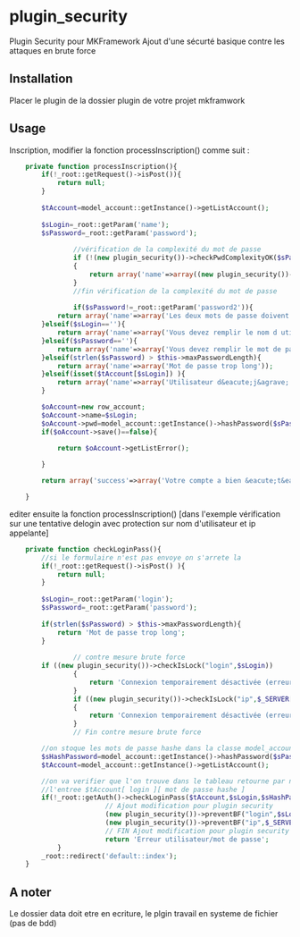 # plugin_security

Plugin Security pour MKFramework
Ajout d'une sécurté basique contre les attaques en brute force

## Installation
Placer le plugin de la dossier plugin de votre projet mkframwork


## Usage
Inscription, modifier la fonction processInscription() comme suit :
```php
	private function processInscription(){
		if(!_root::getRequest()->isPost()){
			return null;
		}
		
		$tAccount=model_account::getInstance()->getListAccount();
		
		$sLogin=_root::getParam('name');
		$sPassword=_root::getParam('password');
                
                //vérification de la complexité du mot de passe
                if (!(new plugin_security())->checkPwdComplexityOK($sPassword))
                {
                    return array('name'=>array((new plugin_security())->getPwdComplexity()));
                }
                //fin vérification de la complexité du mot de passe
                
                if($sPassword!=_root::getParam('password2')){
			return array('name'=>array('Les deux mots de passe doivent etre identiques'));
		}elseif($sLogin==''){
			return array('name'=>array('Vous devez remplir le nom d utilisateur'));
		}elseif($sPassword==''){
			return array('name'=>array('Vous devez remplir le mot de passe'));
		}elseif(strlen($sPassword) > $this->maxPasswordLength){
			return array('name'=>array('Mot de passe trop long'));
		}elseif(isset($tAccount[$sLogin]) ){
			return array('name'=>array('Utilisateur d&eacute;j&agrave; existant'));
		}

		$oAccount=new row_account;
		$oAccount->name=$sLogin;
		$oAccount->pwd=model_account::getInstance()->hashPassword($sPassword);
		if($oAccount->save()==false){

			return $oAccount->getListError();
			
		}

		return array('success'=>array('Votre compte a bien &eacute;t&eacute; cr&eacute;&eacute;'));

	}
```


editer ensuite la fonction  processInscription()
[dans l'exemple vérification sur une tentative delogin avec protection sur nom d'utilisateur et ip appelante]

```php
	private function checkLoginPass(){
		//si le formulaire n'est pas envoye on s'arrete la
		if(!_root::getRequest()->isPost() ){
			return null;
		}
		
		$sLogin=_root::getParam('login');
		$sPassword=_root::getParam('password');
		
		if(strlen($sPassword) > $this->maxPasswordLength){
			return 'Mot de passe trop long';
		}
                
                // contre mesure brute force
		if ((new plugin_security())->checkIsLock("login",$sLogin))
                {
                    return 'Connexion temporairement désactivée (erreur 22)';
                }
                if ((new plugin_security())->checkIsLock("ip",$_SERVER['REMOTE_ADDR']))
                {
                    return 'Connexion temporairement désactivée (erreur 22)';
                }
                // Fin contre mesure brute force

		//on stoque les mots de passe hashe dans la classe model_account
		$sHashPassword=model_account::getInstance()->hashPassword($sPassword);
		$tAccount=model_account::getInstance()->getListAccount();

		//on va verifier que l'on trouve dans le tableau retourne par notre model
		//l'entree $tAccount[ login ][ mot de passe hashe ]
		if(!_root::getAuth()->checkLoginPass($tAccount,$sLogin,$sHashPassword)){
                        // Ajout modification pour plugin security 
                        (new plugin_security())->preventBF("login",$sLogin); // protection sur le login
                        (new plugin_security())->preventBF("ip",$_SERVER['REMOTE_ADDR']); // protection sur l'ip
                        // FIN Ajout modification pour plugin security 
                        return 'Erreur utilisateur/mot de passe';
        	}
		_root::redirect('default::index');
	}

```

## A noter
Le dossier data doit etre en ecriture, le plgin travail en systeme de fichier (pas de bdd)



